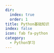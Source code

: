 ```yaml
---
dir:
  index: true
  order: 1
title: Python基础知识
index: false
icon: fab fa-python
category:
  - Python学习
---
```


<Catalog />
